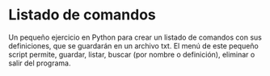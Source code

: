 # Listado de comandos
Un pequeño ejercicio en Python para crear un listado de comandos con sus definiciones, que se guardarán en un archivo txt. 
El menú de este pequeño script permite, guardar, listar, buscar (por nombre o definición), eliminar o salir del programa.
